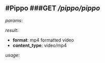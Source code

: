 #Pippo
###**GET	_/pippo/pippo_**
-------------



_params_:

_result_:

- **format**: mp4 formatted video
- **content_type**: video/mp4

_usage_:






